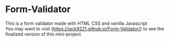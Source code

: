# Form-Validator
This is a form validator made with HTML CSS and vanilla Javascript <br>
You may want to visit (https://jack9221.github.io/Form-Validator/) to see the finalized version of this mini-project.
